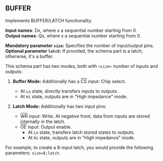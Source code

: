 ## BUFFER

Implements BUFFER/LATCH functionality.

**Input names**: Dx, where x a sequential number starting from 0.  
**Output names**: Qx, where x a sequential number starting from 0.

**Mandatory parameter `size`:** Specifies the number of input/output pins.  
**Optional parameter `latch`:** If provided, the schema part is a latch; otherwise, it's a buffer.

This schema part has two modes, both with `<size>` number of inputs and outputs:

1. **Buffer Mode:** Additionally has a <span style="text-decoration: overline;">CS</span> input: Chip select.
    - At `Lo` state, directly transfers inputs to outputs.
    - At `Hi` state, outputs are in "High impedance" mode.

2. **Latch Mode:** Additionally has two input pins:
    - <span style="text-decoration: overline;">WR</span> input: Write. At negative front, data from inputs are stored internally in the latch.
    - <span style="text-decoration: overline;">OE</span> input: Output enable.
        - At `Lo` state, transfers latch stored states to outputs.
        - At `Hi` state, outputs are in "High impedance" mode.

For example, to create a 8-input latch, you would provide the following parameters: `size=8;latch`.
